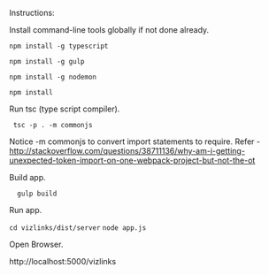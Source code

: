
Instructions:

Install command-line tools globally if not done already.

  `npm install -g typescript`
  
  `npm install -g gulp`
  
  `npm install -g nodemon`


`npm install`

Run tsc (type script compiler).

` tsc -p . -m commonjs`

Notice -m commonjs to convert import statements to require. Refer - http://stackoverflow.com/questions/38711136/why-am-i-getting-unexpected-token-import-on-one-webpack-project-but-not-the-ot

Build app.

`  gulp build`

Run app.

`cd vizlinks/dist/server`
 `node app.js`  

Open Browser.

http://localhost:5000/vizlinks
